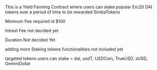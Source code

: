 This is a Yield Farming Contract where users can stake popular Erc20 DAI tokens over
a period of time to be rewarded SimbaTokens

Minimum Fee required id $100

Intrest Fee not decided yet

Duration Not decided Yet

adding more Staking tokens functionalities not included yet

targeted tokens users can stake = dai, usdT, USDCoin, TrueUSD, sUSD, GeminiDollar
